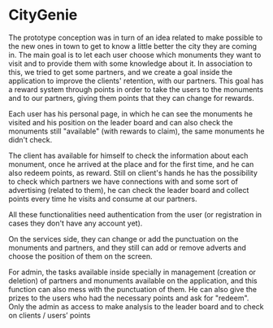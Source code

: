 # CityGenie

The prototype conception was in turn of an idea related to make possible to the new ones in town to get to know a little better the city they are coming in. The main goal is to let each user choose which monuments they want to visit and to provide them with some knowledge about it. In association to this, we tried to get some partners, and we create a goal inside the application to improve the clients' retention, with our partners. This goal has a reward system through points in order to take the users to the monuments and to our partners, giving them points that they can change for rewards. 

Each user has his personal page, in which he can see the monuments he visited and his position on the leader board and can also check the monuments still "available" (with rewards to claim), the same monuments he didn't check.

The client has available for himself to check the information about each monument, once he arrived at the place and for the first time, and he can also redeem points, as reward. Still on client's hands he has the possibility to check which partners we have connections with and some sort of advertising (related to them), he can check the leader board and collect points every time he visits and consume at our partners. 

All these functionalities need authentication from the user (or registration in cases they don't have any account yet).

On the services side, they can change or add the punctuation on the monuments and partners, and they still can add or remove adverts and choose the position of them on the screen.

For admin, the tasks available inside specially in management (creation or deletion) of partners and monuments available on the application, and this function can also mess with the punctuation of them. He can also give the prizes to the users who had the necessary points and ask for "redeem". Only the admin as access to make 
analysis to the leader board and to check on clients / users’ points
